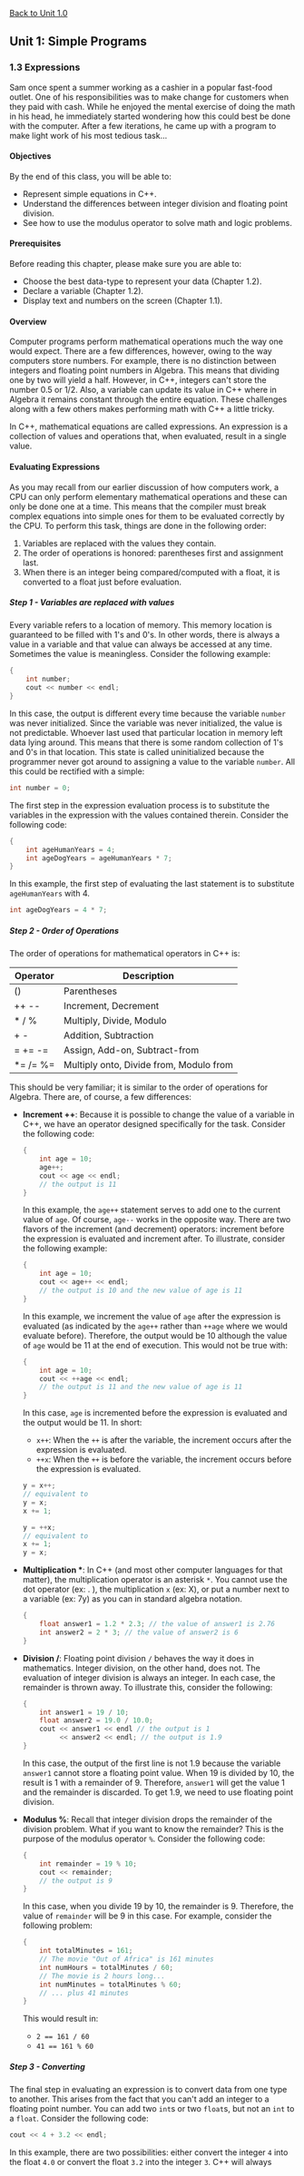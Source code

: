 <a href="../1.0-First-Program/README.md">Back to Unit 1.0</a>

## Unit 1: Simple Programs

### 1.3 Expressions

Sam once spent a summer working as a cashier in a popular fast-food outlet. One of his responsibilities was to make change for customers when they paid with cash. While he enjoyed the mental exercise of doing the math in his head, he immediately started wondering how this could best be done with the computer. After a few iterations, he came up with a program to make light work of his most tedious task...

#### Objectives

By the end of this class, you will be able to:
- Represent simple equations in C++.
- Understand the differences between integer division and floating point division.
- See how to use the modulus operator to solve math and logic problems.

#### Prerequisites

Before reading this chapter, please make sure you are able to:
- Choose the best data-type to represent your data (Chapter 1.2).
- Declare a variable (Chapter 1.2).
- Display text and numbers on the screen (Chapter 1.1).

#### Overview

Computer programs perform mathematical operations much the way one would expect. There are a few differences, however, owing to the way computers store numbers. For example, there is no distinction between integers and floating point numbers in Algebra. This means that dividing one by two will yield a half. However, in C++, integers can't store the number 0.5 or 1/2. Also, a variable can update its value in C++ where in Algebra it remains constant through the entire equation. These challenges along with a few others makes performing math with C++ a little tricky.

In C++, mathematical equations are called expressions. An expression is a collection of values and operations that, when evaluated, result in a single value.

#### Evaluating Expressions

As you may recall from our earlier discussion of how computers work, a CPU can only perform elementary mathematical operations and these can only be done one at a time. This means that the compiler must break complex equations into simple ones for them to be evaluated correctly by the CPU. To perform this task, things are done in the following order:
1. Variables are replaced with the values they contain.
2. The order of operations is honored: parentheses first and assignment last.
3. When there is an integer being compared/computed with a float, it is converted to a float just before evaluation.

##### Step 1 - Variables are replaced with values

Every variable refers to a location of memory. This memory location is guaranteed to be filled with 1's and 0's. In other words, there is always a value in a variable and that value can always be accessed at any time. Sometimes the value is meaningless. Consider the following example:

```cpp
{
    int number;
    cout << number << endl;
}
```

In this case, the output is different every time because the variable `number` was never initialized. Since the variable was never initialized, the value is not predictable. Whoever last used that particular location in memory left data lying around. This means that there is some random collection of 1's and 0's in that location. This state is called uninitialized because the programmer never got around to assigning a value to the variable `number`. All this could be rectified with a simple:

```cpp
int number = 0;
```

The first step in the expression evaluation process is to substitute the variables in the expression with the values contained therein. Consider the following code:

```cpp
{
    int ageHumanYears = 4;
    int ageDogYears = ageHumanYears * 7;
}
```

In this example, the first step of evaluating the last statement is to substitute `ageHumanYears` with 4.

```cpp
int ageDogYears = 4 * 7;
```

##### Step 2 - Order of Operations

The order of operations for mathematical operators in C++ is:

| Operator | Description                                     |
|----------|-------------------------------------------------|
| ()       | Parentheses                                     |
| ++ --    | Increment, Decrement                            |
| * / %    | Multiply, Divide, Modulo                        |
| + -      | Addition, Subtraction                           |
| = += -=  | Assign, Add-on, Subtract-from                   |
| *= /= %= | Multiply onto, Divide from, Modulo from         |

This should be very familiar; it is similar to the order of operations for Algebra. There are, of course, a few differences:

- **Increment ++**: Because it is possible to change the value of a variable in C++, we have an operator designed specifically for the task. Consider the following code:

    ```cpp
    {
        int age = 10;
        age++;
        cout << age << endl;
        // the output is 11
    }
    ```

    In this example, the `age++` statement serves to add one to the current value of `age`. Of course, `age--` works in the opposite way. There are two flavors of the increment (and decrement) operators: increment before the expression is evaluated and increment after. To illustrate, consider the following example:

    ```cpp
    {
        int age = 10;
        cout << age++ << endl;
        // the output is 10 and the new value of age is 11
    }
    ```

    In this example, we increment the value of `age` after the expression is evaluated (as indicated by the `age++` rather than `++age` where we would evaluate before). Therefore, the output would be 10 although the value of `age` would be 11 at the end of execution. This would not be true with:

    ```cpp
    {
        int age = 10;
        cout << ++age << endl;
        // the output is 11 and the new value of age is 11
    }
    ```

    In this case, `age` is incremented before the expression is evaluated and the output would be 11. In short:

    - `x++`: When the `++` is after the variable, the increment occurs after the expression is evaluated.
    - `++x`: When the `++` is before the variable, the increment occurs before the expression is evaluated.

    ```cpp
    y = x++;
    // equivalent to
    y = x;
    x += 1;

    y = ++x;
    // equivalent to
    x += 1;
    y = x;
    ```

- **Multiplication \***: In C++ (and most other computer languages for that matter), the multiplication operator is an asterisk `*`. You cannot use the dot operator (ex: . ), the multiplication `x` (ex: X), or put a number next to a variable (ex: 7y) as you can in standard algebra notation.

    ```cpp
    {
        float answer1 = 1.2 * 2.3; // the value of answer1 is 2.76
        int answer2 = 2 * 3; // the value of answer2 is 6
    }
    ```

- **Division /**: Floating point division `/` behaves the way it does in mathematics. Integer division, on the other hand, does not. The evaluation of integer division is always an integer. In each case, the remainder is thrown away. To illustrate this, consider the following:

    ```cpp
    {
        int answer1 = 19 / 10;
        float answer2 = 19.0 / 10.0;
        cout << answer1 << endl // the output is 1
             << answer2 << endl; // the output is 1.9
    }
    ```

    In this case, the output of the first line is not 1.9 because the variable `answer1` cannot store a floating point value. When 19 is divided by 10, the result is 1 with a remainder of 9. Therefore, `answer1` will get the value 1 and the remainder is discarded. To get 1.9, we need to use floating point division.

- **Modulus %**: Recall that integer division drops the remainder of the division problem. What if you want to know the remainder? This is the purpose of the modulus operator `%`. Consider the following code:

    ```cpp
    {
        int remainder = 19 % 10;
        cout << remainder;
        // the output is 9
    }
    ```

    In this case, when you divide 19 by 10, the remainder is 9. Therefore, the value of `remainder` will be 9 in this case. For example, consider the following problem:

    ```cpp
    {
        int totalMinutes = 161;
        // The movie "Out of Africa" is 161 minutes
        int numHours = totalMinutes / 60;
        // The movie is 2 hours long...
        int numMinutes = totalMinutes % 60;
        // ... plus 41 minutes
    }
    ```

    This would result in:

    - `2 == 161 / 60`
    - `41 == 161 % 60`

##### Step 3 - Converting

The final step in evaluating an expression is to convert data from one type to another. This arises from the fact that you can't add an integer to a floating point number. You can add two `int`s or two `float`s, but not an `int` to a `float`. Consider the following code:

```cpp
cout << 4 + 3.2 << endl;
```

In this example, there are two possibilities: either convert the integer `4` into the float `4.0` or convert the float `3.2` into the integer `3`. C++ will always
